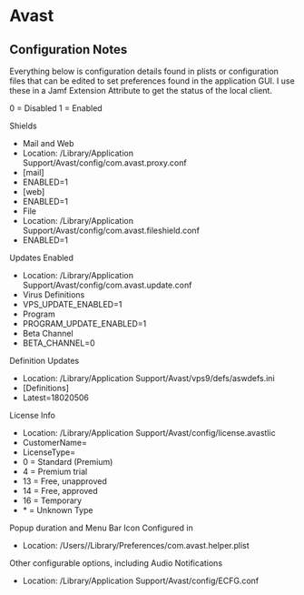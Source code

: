# Avast

## Configuration Notes ##

Everything below is configuration details found in plists or configuration files that can be edited to set preferences found in the application GUI.  I use these in a Jamf Extension Attribute to get the status of the local client.


0 = Disabled
1 = Enabled


Shields
 * Mail and Web
  * Location:  /Library/Application Support/Avast/config/com.avast.proxy.conf
  * [mail]
   * ENABLED=1
  * [web]
   * ENABLED=1
 * File
  * Location:  /Library/Application Support/Avast/config/com.avast.fileshield.conf
  * ENABLED=1


Updates Enabled
 * Location:  /Library/Application Support/Avast/config/com.avast.update.conf
 * Virus Definitions
  * VPS_UPDATE_ENABLED=1
 * Program
  * PROGRAM_UPDATE_ENABLED=1
 * Beta Channel
  * BETA_CHANNEL=0


Definition Updates
 * Location: /Library/Application Support/Avast/vps9/defs/aswdefs.ini
 * [Definitions]
  * Latest=18020506


License Info
 * Location:  /Library/Application Support/Avast/config/license.avastlic
 * CustomerName=<Company Name>
 * LicenseType=<value>
  * 0 = Standard (Premium)
  * 4 = Premium trial
  * 13 = Free, unapproved
  * 14 = Free, approved
  * 16 = Temporary
  * \* = Unknown Type


Popup duration and Menu Bar Icon Configured in
 * Location:  /Users/<username>/Library/Preferences/com.avast.helper.plist


Other configurable options, including Audio Notifications
 * Location:  /Library/Application Support/Avast/config/ECFG.conf
